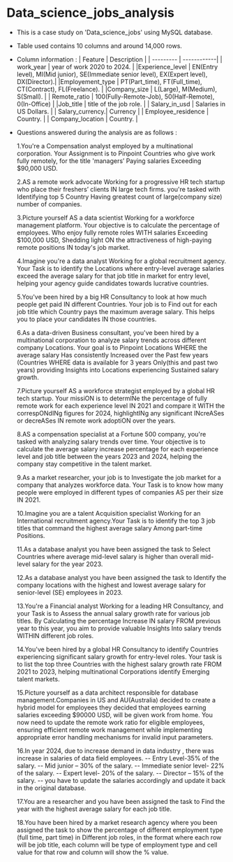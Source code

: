 # Data_science_jobs_analysis

* This is a case study on 'Data_science_jobs' using MySQL database.

* Table used contains 10 columns and around 14,000 rows.

* Column information :
  | Feature   | Description |
  | --------- | ------------|
  | work_year | year of work 2020 to 2024. |
  |Experience_level | EN(Entry level), MI(Mid junior), SE(Immediate senior level), EX(Expert level), DX(Director).|
  |Employement_type | PT(Part_time), FT(Full_time), CT(Contract), FL(Freelance). |
  |Company_size  | L(Large), M(Medium), S(Small). |
  | Remote_ratio | 100(Fully-Remote-Job), 50(Half-Remote), 0(In-Office) |
  |Job_title | title of the job role. |
  | Salary_in_usd | Salaries in US Dollars. |
  | Salary_currency.| Currency |
  | Employee_residence | Country. |
  | Company_location | Country. |
  
* Questions answered during the analysis are as follows :
  
  1.You're a Compensation analyst employed by a multinational corporation. Your Assignment is to Pinpoint Countries who give work fully remotely, 
    for the title 'managers’ Paying salaries Exceeding $90,000 USD.
  
  2.AS a remote work advocate Working for a progressive HR tech startup who place their freshers’ clients IN large tech firms. you're tasked with 
    Identifying top 5 Country Having  greatest count of large(company size) number of companies.

  3.Picture yourself AS a data scientist Working for a workforce management platform. Your objective is to calculate the percentage of employees. 
    Who enjoy fully remote roles WITH salaries Exceeding $100,000 USD, Shedding light ON the attractiveness of high-paying remote positions IN
    today's job market.

  4.Imagine you're a data analyst Working for a global recruitment agency. Your Task is to identify the Locations where entry-level average salaries exceed the 
    average salary for that job title in market for entry level, helping your agency guide candidates towards lucrative countries.

  5.You've been hired by a big HR Consultancy to look at how much people get paid IN different Countries. Your job is to Find out for each job title which
    Country pays the maximum average salary. This helps you to place your candidates IN those countries.

  6.As a data-driven Business consultant, you've been hired by a multinational corporation to analyze salary trends across different company Locations.
    Your goal is to Pinpoint Locations WHERE the average salary Has consistently Increased over the Past few years (Countries WHERE data is available for 
    3 years Only(this and past two years) providing Insights into Locations experiencing Sustained salary growth.

  7.Picture yourself AS a workforce strategist employed by a global HR tech startup. Your missiON is to determINe the percentage of  fully remote work for each 
    experience level IN 2021 and compare it WITH the correspONdINg figures for 2024, highlightINg any significant INcreASes or decreASes IN remote work adoptiON
    over the years.

  8.AS a compensation specialist at a Fortune 500 company, you're tasked with analyzing salary trends over time. Your objective is to calculate the average 
    salary increase percentage for each experience level and job title between the years 2023 and 2024, helping the company stay competitive in the talent market.

  9.As a market researcher, your job is to Investigate the job market for a company that analyzes workforce data. Your Task is to know how many people were employed
    in different types of companies AS per their size IN 2021.

  10.Imagine you are a talent Acquisition specialist Working for an International recruitment agency.Your Task is to identify the top 3 job titles that command the
     highest average salary Among part-time Positions.

  11.As a database analyst you have been assigned the task to Select Countries where average mid-level salary is higher than overall mid-level salary for the year 2023.

  12.As a database analyst you have been assigned the task to Identify the company locations with the highest and lowest average salary for senior-level (SE) employees in 2023.

  13.You're a Financial analyst Working for a leading HR Consultancy, and your Task is to Assess the annual salary growth rate for various job titles. By Calculating the percentage 
     Increase IN salary FROM previous year to this year, you aim to provide valuable Insights Into salary trends WITHIN different job roles.

  14.You've been hired by a global HR Consultancy to identify Countries experiencing significant salary growth for entry-level roles. Your task is to list the top three Countries with 
     the highest salary growth rate FROM 2021 to 2023, helping multinational Corporations identify  Emerging talent markets.

  15.Picture yourself as a data architect responsible for database management.Companies in US and AU(Australia) decided to create a hybrid model for employees they decided that employees 
     earning salaries exceeding $90000 USD, will be given work from home. You now need to update the remote work ratio for eligible employees, ensuring efficient remote work management 
     while implementing appropriate error handling mechanisms for invalid input parameters.

  16.In year 2024, due to increase demand in data industry , there was  increase in salaries of data field employees.
--    Entry Level-35%  of the salary.
--    Mid junior – 30% of the salary.
--    Immediate senior level- 22% of the salary.
--    Expert level- 20% of the salary.
--    Director – 15% of the salary.
--    you have to update the salaries accordingly and update it back in the original database.

  17.You are a researcher and you have been assigned the task to Find the year with the highest average salary for each job title.

  18.You have been hired by a market research agency where you been assigned the task to show the percentage of different employment type (full time, part time) in Different job roles, 
     in the format where each row will be job title, each column will be type of employment type and   cell value  for that row and column will show the % value.



  

